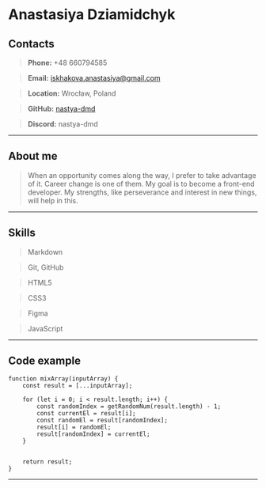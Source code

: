 # Anastasiya Dziamidchyk

## Contacts
>**Phone:** +48 660794585

>**Email:** iskhakova.anastasiya@gmail.com

>**Location:** Wrocław, Poland

>**GitHub:** [nastya-dmd](https://github.com/nastya-dmd)

>**Discord:** nastya-dmd

*****
## About me 
>When an opportunity comes along the way, I prefer to take advantage of it. Career change is one of them. My goal is to become a front-end developer.
My strengths, like perseverance and interest in new things, will help in this.

*****
## Skills
>Markdown

> Git, GitHub

>HTML5

>CSS3

>Figma

>JavaScript

*****
## Code example
```
function mixArray(inputArray) {
    const result = [...inputArray];

    for (let i = 0; i < result.length; i++) {
        const randomIndex = getRandomNum(result.length) - 1;
        const currentEl = result[i];
        const randomEl = result[randomIndex];
        result[i] = randomEl;
        result[randomIndex] = currentEl;
    }


    return result;
}

```
*****
